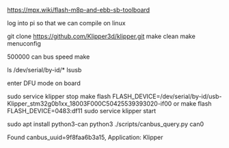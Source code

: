 https://mpx.wiki/flash-m8p-and-ebb-sb-toolboard


log into pi so that we can compile on linux

git clone https://github.com/Klipper3d/klipper.git
make clean
make menuconfig

500000 can bus speed
make

ls /dev/serial/by-id/*
lsusb

<!-- /dev/serial/by-id/usb-Klipper_stm32g0b1xx_18003F000C50425539393020-if00 -->
<!-- 0483:df11 -->

enter DFU mode on board

sudo service klipper stop
make flash FLASH_DEVICE=/dev/serial/by-id/usb-Klipper_stm32g0b1xx_18003F000C50425539393020-if00
or
make flash FLASH_DEVICE=0483:df11
sudo service klipper start

sudo apt install python3-can
python3 ./scripts/canbus_query.py can0

Found canbus_uuid=9f8faa6b3a15, Application: Klipper
